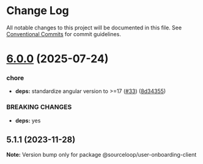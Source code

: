 # Change Log

All notable changes to this project will be documented in this file.
See [Conventional Commits](https://conventionalcommits.org) for commit guidelines.

# [6.0.0](https://github.com/sourcefuse/arc-ng-components/compare/@sourceloop/user-onboarding-client@5.1.1...@sourceloop/user-onboarding-client@6.0.0) (2025-07-24)


### chore

* **deps:** standardize angular version to >=17 ([#33](https://github.com/sourcefuse/arc-ng-components/issues/33)) ([8d34355](https://github.com/sourcefuse/arc-ng-components/commit/8d34355ca619fa18537884155f106d844ef18983))


### BREAKING CHANGES

* **deps:** yes





## 5.1.1 (2023-11-28)

**Note:** Version bump only for package @sourceloop/user-onboarding-client
